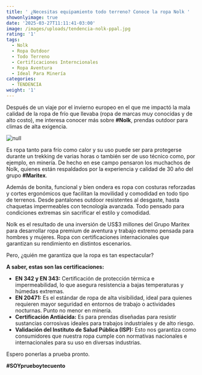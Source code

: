 ```yaml
---
title: ' ¿Necesitas equipamiento todo terreno? Conoce la ropa Nolk '
showonlyimage: true
date: '2025-03-27T11:11:41-03:00'
image: /images/uploads/tendencia-nolk-ppal.jpg
rating: '1'
tags:
  - Nolk
  - Ropa Outdoor
  - Todo Terreno
  - Certificaciones Interncionales
  - Ropa Aventura
  - Ideal Para Minería
categories:
  - TENDENCIA
weight: '1'
---
```

Después de un viaje por el invierno europeo en el que me impactó la mala calidad de la ropa de frío que llevaba (ropa de marcas muy conocidas y de alto costo), me interesa conocer más sobre **\#Nolk**, prendas outdoor para climas de alta exigencia.

<!--more-->

![null](/images/uploads/tendencia-nolk-ppal.jpg)

Es ropa tanto para frío como calor y su uso puede ser para protegerse durante un trekking de varias horas o también ser de uso técnico como, por ejemplo, en minería. De hecho en ese campo pensaron los muchachos de Nolk, quienes están respaldados por la experiencia y calidad de 30 año del grupo **\#Maritex**.

Además de bonita, funcional y bien ondera es ropa con costuras reforzadas y cortes ergonómicos que facilitan la movilidad y comodidad en todo tipo de terrenos. Desde pantalones outdoor resistentes al desgaste, hasta chaquetas impermeables con tecnología avanzada. Todo pensado para condiciones extremas sin sacrificar el estilo y comodidad.

Nolk es el resultado de una inversión de US$3 millones del Grupo Maritex para desarrollar ropa  premium de aventura y trabajo extremo pensada para hombres y mujeres.
 Ropa  con certificaciones internacionales que garantizan su rendimiento en distintos escenarios. 

Pero, ¿quién me garantiza que la ropa es tan espectacular?

**A saber, estas son las certificaciones:**

* **EN 342 y EN 343:** Certificación de protección térmica e impermeabilidad, lo que asegura resistencia a bajas temperaturas y húmedas extremas.
* **EN 20471:** Es el estándar de ropa de alta visibilidad, ideal para quienes requieren mayor seguridad en entornos de trabajo o actividades nocturnas. Punto no menor en minería.
* **Certificación Antiácida:** Es para prendas diseñadas para resistir sustancias corrosivas ideales para trabajos industriales y de alto riesgo.
* **Validación del Instituto de Salud Pública (ISP):** Esto nos garantiza como consumidores que nuestra ropa cumple con normativas nacionales e internacionales para su uso en diversas industrias.

Espero ponerlas a prueba pronto.

**\#SOYprueboytecuento**
